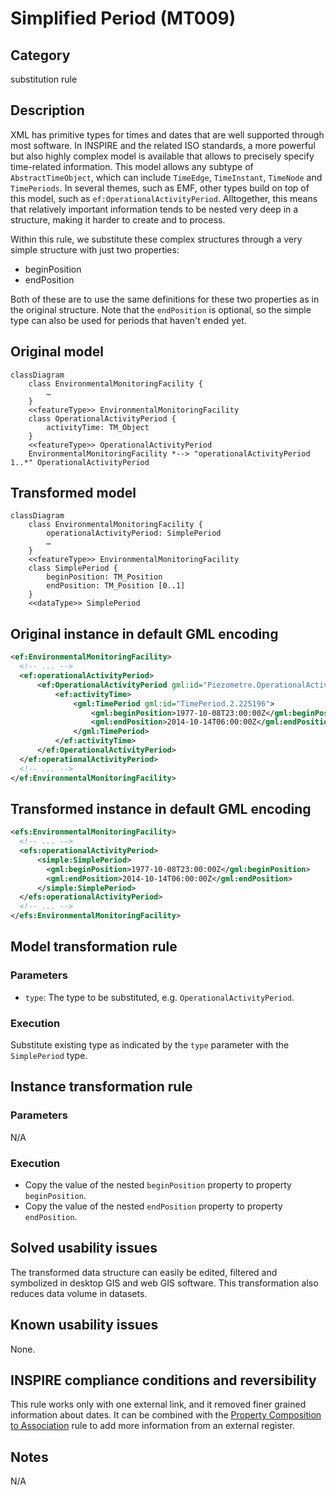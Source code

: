 # Simplified Period (MT009)

## Category

substitution rule

## Description

XML has primitive types for times and dates that are well supported
through most software. In INSPIRE and the related ISO standards, a more
powerful but also highly complex model is available that allows to
precisely specify time-related information. This model allows any
subtype of `AbstractTimeObject`, which can include `TimeEdge`,
`TimeInstant`, `TimeNode` and `TimePeriods`. In several themes, such as
EMF, other types build on top of this model, such as
`ef:OperationalActivityPeriod`. Alltogether, this means that relatively
important information tends to be nested very deep in a structure,
making it harder to create and to process.

Within this rule, we substitute these complex structures through a very
simple structure with just two properties:

- beginPosition
- endPosition

Both of these are to use the same definitions for these two properties
as in the original structure. Note that the `endPosition` is optional,
so the simple type can also be used for periods that haven't ended yet.

## Original model

```mermaid
classDiagram
    class EnvironmentalMonitoringFacility {
        …
    }
    <<featureType>> EnvironmentalMonitoringFacility
    class OperationalActivityPeriod {
        activityTime: TM_Object
    }
    <<featureType>> OperationalActivityPeriod
    EnvironmentalMonitoringFacility *--> "operationalActivityPeriod 1..*" OperationalActivityPeriod
```

## Transformed model

```mermaid
classDiagram
    class EnvironmentalMonitoringFacility {
        operationalActivityPeriod: SimplePeriod
        …
    }
    <<featureType>> EnvironmentalMonitoringFacility
    class SimplePeriod {
        beginPosition: TM_Position
        endPosition: TM_Position [0..1]
    }
    <<dataType>> SimplePeriod
```

## Original instance in default GML encoding

```xml
<ef:EnvironmentalMonitoringFacility>
  <!-- ... -->
  <ef:operationalActivityPeriod>
      <ef:OperationalActivityPeriod gml:id="Piezometre.OperationalActivityPeriod.2.06512X0037-STREMY">
          <ef:activityTime>
              <gml:TimePeriod gml:id="TimePeriod.2.225196">
                  <gml:beginPosition>1977-10-08T23:00:00Z</gml:beginPosition>
                  <gml:endPosition>2014-10-14T06:00:00Z</gml:endPosition>
              </gml:TimePeriod>
          </ef:activityTime>
      </ef:OperationalActivityPeriod>
  </ef:operationalActivityPeriod>
  <!-- ... -->
</ef:EnvironmentalMonitoringFacility>
```
   
## Transformed instance in default GML encoding

```xml
<efs:EnvironmentalMonitoringFacility>
  <!-- ... -->
  <efs:operationalActivityPeriod>
      <simple:SimplePeriod>
        <gml:beginPosition>1977-10-08T23:00:00Z</gml:beginPosition>
        <gml:endPosition>2014-10-14T06:00:00Z</gml:endPosition>
      </simple:SimplePeriod>
  </efs:operationalActivityPeriod>
  <!-- ... -->
</efs:EnvironmentalMonitoringFacility>
``` 

## Model transformation rule

### Parameters

- `type`: The type to be substituted, e.g. `OperationalActivityPeriod`.

### Execution

Substitute existing type as indicated by the `type` parameter with the
`SimplePeriod` type.

## Instance transformation rule

### Parameters

N/A

### Execution

- Copy the value of the nested `beginPosition` property to property
  `beginPosition`.
- Copy the value of the nested `endPosition` property to property 
`endPosition`.

## Solved usability issues

The transformed data structure can easily be edited, filtered and symbolized in desktop GIS and web GIS software. This transformation also reduces data volume in datasets.

## Known usability issues

None.

## INSPIRE compliance conditions and reversibility

This rule works only with one external link, and it removed finer grained information about dates. It can be combined with the [Property Composition to Association](./PropertyByReferenceOnly.md) rule to add more information from an external register.

## Notes

N/A